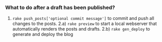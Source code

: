 ### What to do after a draft has been published?

1. `rake push_posts['optional commit message']` to commit and push all changes to the posts.
2.a) `rake preview` to start a local webserver that automatically renders the posts and drafts.
2.b) `rake gen_deploy` to generate and deploy the blog
